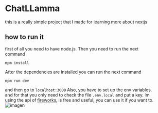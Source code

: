 # ChatLLamma
this is a really simple project that I made for learning more about nextjs

## how to run it
first of all you need to have node.js.
Then you need to run the next command
```
npm install
```
After the dependencies are installed you can run the next command
```
npm run dev
```
and then go to `localhost:3000`
Also, you have to set up the env variables. and for that you only need to check the file `.env.local`
and put a key.
Im using the api of [fireworks](https://www.fireworks.ai/), is free and useful, you can use it if you want to. 
![imagen](https://github.com/ranon-rat/chatllama/assets/66473662/d1ea4cf4-7190-427b-b20d-7d5e709c2aac)

